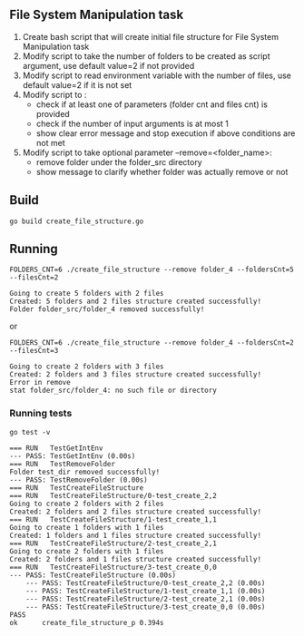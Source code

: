 ## File System Manipulation task

1. Create bash script that will create initial file structure for File System Manipulation task
2. Modify script to take the number of folders to be created as script argument, use default value=2 if not provided
3. Modify script to read environment variable with the number of files, use default value=2 if it is not set
4. Modify script to :
   - check if at least one of parameters (folder cnt and files cnt) is provided
   - check if the number of input arguments is at most 1
   - show clear error message and stop execution if above conditions are not met
5. Modify script to take optional parameter –remove=<folder_name>:
   - remove folder under the folder_src directory
   - show message to clarify whether folder was actually remove or not

## Build
```shell
go build create_file_structure.go
```

## Running

```shell
FOLDERS_CNT=6 ./create_file_structure --remove folder_4 --foldersCnt=5 --filesCnt=2
```
```
Going to create 5 folders with 2 files
Created: 5 folders and 2 files structure created successfully!
Folder folder_src/folder_4 removed successfully!
```
or

```shell
FOLDERS_CNT=6 ./create_file_structure --remove folder_4 --foldersCnt=2 --filesCnt=3       
```
```
Going to create 2 folders with 3 files
Created: 2 folders and 3 files structure created successfully!
Error in remove
stat folder_src/folder_4: no such file or directory
```



### Running tests

```shell
go test -v  
```

```
=== RUN   TestGetIntEnv
--- PASS: TestGetIntEnv (0.00s)
=== RUN   TestRemoveFolder
Folder test_dir removed successfully!
--- PASS: TestRemoveFolder (0.00s)
=== RUN   TestCreateFileStructure
=== RUN   TestCreateFileStructure/0-test_create_2,2
Going to create 2 folders with 2 files
Created: 2 folders and 2 files structure created successfully!
=== RUN   TestCreateFileStructure/1-test_create_1,1
Going to create 1 folders with 1 files
Created: 1 folders and 1 files structure created successfully!
=== RUN   TestCreateFileStructure/2-test_create_2,1
Going to create 2 folders with 1 files
Created: 2 folders and 1 files structure created successfully!
=== RUN   TestCreateFileStructure/3-test_create_0,0
--- PASS: TestCreateFileStructure (0.00s)
    --- PASS: TestCreateFileStructure/0-test_create_2,2 (0.00s)
    --- PASS: TestCreateFileStructure/1-test_create_1,1 (0.00s)
    --- PASS: TestCreateFileStructure/2-test_create_2,1 (0.00s)
    --- PASS: TestCreateFileStructure/3-test_create_0,0 (0.00s)
PASS
ok      create_file_structure_p 0.394s

```
